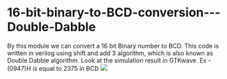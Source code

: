 # 16-bit-binary-to-BCD-conversion---Double-Dabble
By this module we can convert a 16 bit Binary number to BCD. This code is written in verilog using shift and add 3 algorithm, which is also known as Double Dabble algorithm. Look at the simulation result in GTKwave. Ex - (0947)H is equal to 2375 in BCD
![](https://github.com/souvicksaha95/4-bit-binary-to-BCD-conversion---Double-Dabble/blob/master/simulation.JPG)
